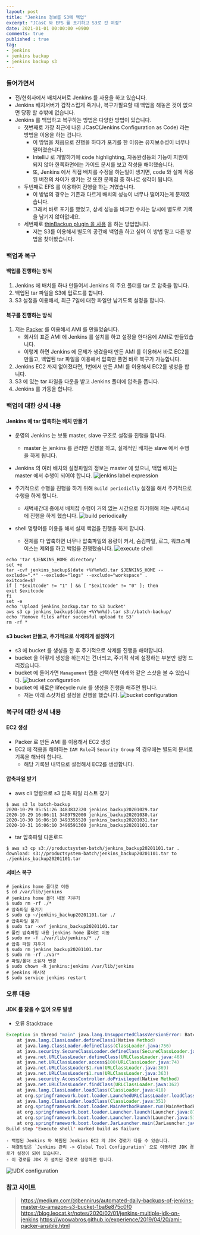 ```yaml
---
layout: post
title: "Jenkins 정보를 S3에 백업"
excerpt: "JCasC 와 EFS 를 포기하고 S3로 간 여정"
date: 2021-01-01 00:00:00 +0900
comments: true
published : true
tag:
- jenkins
- jenkins backup
- jenkins backup s3
---
```

### 들어가면서
* 전/현회사에서 배치서버로 Jenkins 를 사용을 하고 있습니다.
* Jenkins 배치서버가 갑작스럽게 죽거나, 복구가필요할 때 백업을 해놓은 것이 없으면 당황 할 수밖에 없습니다. 
* Jenkins 를 백업하고 복구하는 방법은 다양한 방법이 있습니다.
    - 첫번째로 가장 최근에 나온 JCasC(Jenkins Configuration as Code) 라는 방법을 이용을 하는 겁니다.
        + 이 방법을 처음으로 진행을 하다가 포기를 한 이유는 유지보수성이 너무나 떨어졌습니다. 
        + IntelliJ 로 개발하기에 code highlighting, 자동완성등의 기능이 지원이 되지 않아 한쪽화면에는 가이드 문서를 보고 작성을 해야했습니다. 
        + 또, Jenkins 에서 직접 배치를 수정을 하는일이 생기면, code 와 실제 적용된 버전의 차이가 생기는 것 또한 문제점 중 하나로 생각이 됩니다.
    - 두번째로 EFS 를 이용하여 진행을 하는 거였습니다. 
        + 이 방법의 경우는 기존과 다르게 배치의 성능이 너무나 떨어지는게 문제였습니다. 
        + 그래서 바로 포기를 했었고, 상세 성능을 비교한 수치는 당시에 별도로 기록을 남기지 않아없네요.
    - 세번째로 [thinBackup plugin 을 사용](https://blog.leocat.kr/notes/2018/04/25/jenins-backup-configuration) 을 하는 방법입니다.
        + 저는 S3를 이용해서 별도의 공간에 백업을 하고 싶어 이 방법 말고 다른 방법을 찾아봤습니다. 

### 백업과 복구 
#### 백업를 진행하는 방식
1. Jenkins 에 배치를 하나 만들어서 Jenkins 의 주요 폴더를 tar 로 압축을 합니다.
2. 백업된 tar 파일을 S3에 업로드를 합니다. 
3. S3 설정을 이용해서, 최근 7일에 대한 파일만 남기도록 설정을 합니다. 

#### 복구를 진행하는 방식
1. 저는 [Packer](https://www.packer.io/) 를 이용해서 AMI 를 만들었습니다. 
    - 회사의 표준 AMI 에 Jenkins 를 설치를 하고 설정을 한다음에 AMI로 만들었습니다.   
    - 이렇게 하면 Jenkins 에 문제가 생겼을때 만든 AMI 를 이용해서 바로 EC2를 만들고, 백업된 tar 파일을 이용해서 압축만 풀면 바로 복구가 가능합니다.
2. Jenkins EC2 까지 없어졌다면, 1번에서 만든 AMI 를 이용해서 EC2를 생성을 합니다.
3. S3 에 있는 tar 파일을 다운을 받고 Jenkins 폴더에 압축을 풉니다.
4. Jenkins 를 가동을 합니다. 

### 백업에 대한 상세 내용
#### Jenkins 에 tar 압축하는 배치 만들기
* 운영의 Jenkins 는 보통 master, slave 구조로 설정을 진행을 합니다.
    - master 는 jenkins 를 관리만 진행을 하고, 실제적인 배치는 slave 에서 수행을 하게 됩니다.
* Jenkins 의 여러 배치와 설정파일의 정보는 master 에 있으니, 백업 배치는 master 에서 수행이 되어야 합니다. 
![jenkins label expression](/assets/img/posts/jenkins/jenkins_1.png)

* 주기적으로 수행을 진행을 하기 위해 `Build periodiclly` 설정을 해서 주기적으로 수행을 하게 합니다. 
    - 새벅새간대 중에서 배치잡 수행이 거의 없는 시간으로 하기위해 저는 새벽4시에 진행을 하게 했습니다. 
![build periodically](/assets/img/posts/jenkins/jenkins_2.png)
      
* shell 명령어를 이용을 해서 실제 백업을 진행을 하게 합니다. 
    - 전체를 다 압축하면 너무나 압축파일의 용량이 커서, 숨김파일, 로그, 워크스페이스는 제외를 하고 백업을 진행했습니다.
![execute shell](/assets/img/posts/jenkins/jenkins_3.png)
``` shell
echo 'tar $JENKINS_HOME directory'
set +e 
tar -cvf jenkins_backup$(date +%Y%m%d).tar $JENKINS_HOME --exclude=".*" --exclude="logs" --exclude="workspace" .
exitcode=$?
if [ "$exitcode" != "1" ] && [ "$exitcode" != "0" ]; then
exit $exitcode
fi
set -e
echo 'Upload jenkins_backup.tar to S3 bucket'
aws s3 cp jenkins_backup$(date +%Y%m%d).tar s3://batch-backup/
echo 'Remove files after succesful upload to S3'
rm -rf *
```

#### s3 bucket 만들고, 주기적으로 삭제하게 설정하기
* s3 에 bucket 를 생성을 한 후 주기적으로 삭제를 진행을 해야합니다.
* bucket 을 어떻게 생성을 하는지는 건너띄고, 주기적 삭제 설정하는 부분만 설명 드리겠습니다.
* bucket 에 들어가면 `Management` 탭을 선택하면 아래와 같은 스샷을 볼 수 있습니다.
![bucket configuration](/assets/img/posts/jenkins/jenkins_4.png)
* bucket 에 새로은 lifecycle rule 를 생성을 진행을 해주면 됩니다. 
    - 저는 아래 스샷처럼 설정을 진행을 했습니다.
![bucket configuration](/assets/img/posts/jenkins/jenkins_5.png)
      
### 복구에 대한 상세 내용
#### EC2 생성
* Packer 로 만든 AMI 를 이용해서 EC2 생성
* EC2 에 적용을 해야하는 `IAM Role`과 `Security Group` 의 경우에는 별도의 문서로 기록을 해놔야 합니다.
    - 해당 기록된 내역으로 설정해서 EC2를 생성합니다.

#### 압축파일 받기
* aws cli 명령으로 s3 압축 파일 리스트 찾기

``` shell
$ aws s3 ls batch-backup
2020-10-29 05:51:26 3483832320 jenkins_backup20201029.tar
2020-10-29 16:06:11 3489792000 jenkins_backup20201030.tar
2020-10-30 16:06:10 3493355520 jenkins_backup20201031.tar
2020-10-31 16:06:10 3496591360 jenkins_backup20201101.tar
```

* tar 압축파일 다운로드
``` shell
$ aws s3 cp s3://productsystem-batch/jenkins_backup20201101.tar .
download: s3://productsystem-batch/jenkins_backup20201101.tar to ./jenkins_backup20201101.tar
```

#### 서비스 복구
``` shell
# jenkins home 폴더로 이동
$ cd /var/lib/jenkins
# jenkins home 폴더 내용 지우기
$ sudo rm -rf ./*
# 압축파일 옮기기
$ sudo cp ~/jenkins_backup20201101.tar ./
# 압축파일 풀기
$ sudo tar -xvf jenkins_backup20201101.tar
# 풀린 압축파일 내용 jenkins home 폴더로 이동
$ sudo mv -f ./var/lib/jenkins/* ./
# 압축 파일 지우기
$ sudo rm jenkins_backup20201101.tar
$ sudo rm -rf ./var*
# 파일/폴더 소유자 변경
$ sudo chown -R jenkins:jenkins /var/lib/jenkins
# jenkins 재시작
$ sudo service jenkins restart
```

### 오류 대응
#### JDK 를 찾을 수 없어 오류 발생
* 오류 Stacktrace
``` java
Exception in thread "main" java.lang.UnsupportedClassVersionError: BatchApplication has been compiled by a more recent version of the Java Runtime (class file version 55.0), this version of the Java Runtime only recognizes class file versions up to 52.0
    at java.lang.ClassLoader.defineClass1(Native Method)
    at java.lang.ClassLoader.defineClass(ClassLoader.java:756)
    at java.security.SecureClassLoader.defineClass(SecureClassLoader.java:142)
    at java.net.URLClassLoader.defineClass(URLClassLoader.java:468)
    at java.net.URLClassLoader.access$100(URLClassLoader.java:74)
    at java.net.URLClassLoader$1.run(URLClassLoader.java:369)
    at java.net.URLClassLoader$1.run(URLClassLoader.java:363)
    at java.security.AccessController.doPrivileged(Native Method)
    at java.net.URLClassLoader.findClass(URLClassLoader.java:362)
    at java.lang.ClassLoader.loadClass(ClassLoader.java:418)
    at org.springframework.boot.loader.LaunchedURLClassLoader.loadClass(LaunchedURLClassLoader.java:92)
    at java.lang.ClassLoader.loadClass(ClassLoader.java:351)
    at org.springframework.boot.loader.MainMethodRunner.run(MainMethodRunner.java:46)
    at org.springframework.boot.loader.Launcher.launch(Launcher.java:87)
    at org.springframework.boot.loader.Launcher.launch(Launcher.java:51)
    at org.springframework.boot.loader.JarLauncher.main(JarLauncher.java:52)
Build step 'Execute shell' marked build as failure
```
    - 백업된 Jenkins 와 복원된 Jenkins EC2 의 JDK 경로가 다를 수 있습니다.
    - 해결방법은 `Jenkins 관리 -> Global Tool Configuration` 으로 이동하면 JDK 경로가 설정이 되어 있습니다. 
    - 이 경로를 JDK 가 설치된 경로로 설정하면 됩니다.
![!JDK configuration](/assets/img/posts/jenkins/jenkins_6.png)

### 참고 사이트
> https://medium.com/@bennirus/automated-daily-backups-of-jenkins-master-to-amazon-s3-bucket-1ba6e875c0f0
> https://blog.leocat.kr/notes/2020/02/01/jenkins-multiple-jdk-on-jenkins
> https://woowabros.github.io/experience/2019/04/20/ami-packer-ansible.html